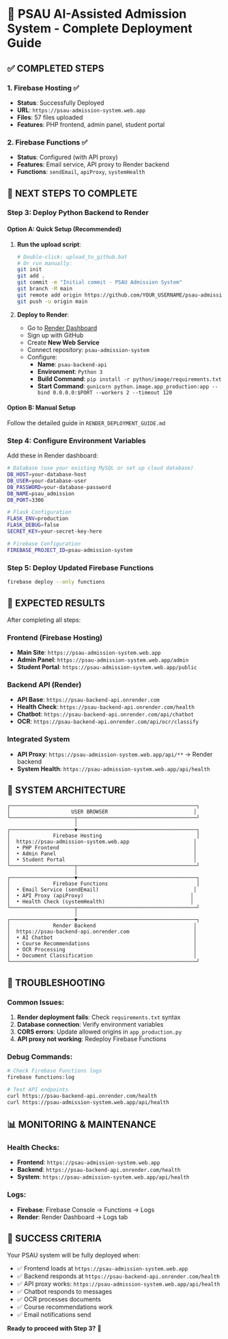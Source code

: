 # 🚀 PSAU AI-Assisted Admission System - Complete Deployment Guide

## ✅ **COMPLETED STEPS**

### 1. Firebase Hosting ✅
- **Status**: Successfully Deployed
- **URL**: `https://psau-admission-system.web.app`
- **Files**: 57 files uploaded
- **Features**: PHP frontend, admin panel, student portal

### 2. Firebase Functions ✅
- **Status**: Configured (with API proxy)
- **Features**: Email service, API proxy to Render backend
- **Functions**: `sendEmail`, `apiProxy`, `systemHealth`

## 🔄 **NEXT STEPS TO COMPLETE**

### Step 3: Deploy Python Backend to Render

#### Option A: Quick Setup (Recommended)
1. **Run the upload script**:
   ```bash
   # Double-click: upload_to_github.bat
   # Or run manually:
   git init
   git add .
   git commit -m "Initial commit - PSAU Admission System"
   git branch -M main
   git remote add origin https://github.com/YOUR_USERNAME/psau-admission-system.git
   git push -u origin main
   ```

2. **Deploy to Render**:
   - Go to [Render Dashboard](https://dashboard.render.com/)
   - Sign up with GitHub
   - Create **New Web Service**
   - Connect repository: `psau-admission-system`
   - Configure:
     - **Name**: `psau-backend-api`
     - **Environment**: `Python 3`
     - **Build Command**: `pip install -r python/image/requirements.txt`
     - **Start Command**: `gunicorn python.image.app_production:app --bind 0.0.0.0:$PORT --workers 2 --timeout 120`

#### Option B: Manual Setup
Follow the detailed guide in `RENDER_DEPLOYMENT_GUIDE.md`

### Step 4: Configure Environment Variables
Add these in Render dashboard:

```bash
# Database (use your existing MySQL or set up cloud database)
DB_HOST=your-database-host
DB_USER=your-database-user
DB_PASSWORD=your-database-password
DB_NAME=psau_admission
DB_PORT=3306

# Flask Configuration
FLASK_ENV=production
FLASK_DEBUG=false
SECRET_KEY=your-secret-key-here

# Firebase Configuration
FIREBASE_PROJECT_ID=psau-admission-system
```

### Step 5: Deploy Updated Firebase Functions
```bash
firebase deploy --only functions
```

## 🎯 **EXPECTED RESULTS**

After completing all steps:

### Frontend (Firebase Hosting)
- **Main Site**: `https://psau-admission-system.web.app`
- **Admin Panel**: `https://psau-admission-system.web.app/admin`
- **Student Portal**: `https://psau-admission-system.web.app/public`

### Backend API (Render)
- **API Base**: `https://psau-backend-api.onrender.com`
- **Health Check**: `https://psau-backend-api.onrender.com/health`
- **Chatbot**: `https://psau-backend-api.onrender.com/api/chatbot`
- **OCR**: `https://psau-backend-api.onrender.com/api/ocr/classify`

### Integrated System
- **API Proxy**: `https://psau-admission-system.web.app/api/**` → Render backend
- **System Health**: `https://psau-admission-system.web.app/api/health`

## 🔧 **SYSTEM ARCHITECTURE**

```
┌─────────────────────────────────────────────────────────────┐
│                    USER BROWSER                            │
└─────────────────────┬───────────────────────────────────────┘
                      │
┌─────────────────────▼───────────────────────────────────────┐
│              Firebase Hosting                               │
│  https://psau-admission-system.web.app                     │
│  • PHP Frontend                                            │
│  • Admin Panel                                             │
│  • Student Portal                                          │
└─────────────────────┬───────────────────────────────────────┘
                      │
┌─────────────────────▼───────────────────────────────────────┐
│              Firebase Functions                             │
│  • Email Service (sendEmail)                               │
│  • API Proxy (apiProxy)                                   │
│  • Health Check (systemHealth)                            │
└─────────────────────┬───────────────────────────────────────┘
                      │
┌─────────────────────▼───────────────────────────────────────┐
│              Render Backend                                │
│  https://psau-backend-api.onrender.com                     │
│  • AI Chatbot                                              │
│  • Course Recommendations                                  │
│  • OCR Processing                                          │
│  • Document Classification                                 │
└─────────────────────────────────────────────────────────────┘
```

## 🚨 **TROUBLESHOOTING**

### Common Issues:
1. **Render deployment fails**: Check `requirements.txt` syntax
2. **Database connection**: Verify environment variables
3. **CORS errors**: Update allowed origins in `app_production.py`
4. **API proxy not working**: Redeploy Firebase Functions

### Debug Commands:
```bash
# Check Firebase Functions logs
firebase functions:log

# Test API endpoints
curl https://psau-backend-api.onrender.com/health
curl https://psau-admission-system.web.app/api/health
```

## 📊 **MONITORING & MAINTENANCE**

### Health Checks:
- **Frontend**: `https://psau-admission-system.web.app`
- **Backend**: `https://psau-backend-api.onrender.com/health`
- **System**: `https://psau-admission-system.web.app/api/health`

### Logs:
- **Firebase**: Firebase Console → Functions → Logs
- **Render**: Render Dashboard → Logs tab

## 🎉 **SUCCESS CRITERIA**

Your PSAU system will be fully deployed when:
- ✅ Frontend loads at `https://psau-admission-system.web.app`
- ✅ Backend responds at `https://psau-backend-api.onrender.com/health`
- ✅ API proxy works: `https://psau-admission-system.web.app/api/health`
- ✅ Chatbot responds to messages
- ✅ OCR processes documents
- ✅ Course recommendations work
- ✅ Email notifications send

**Ready to proceed with Step 3?** 🚀
